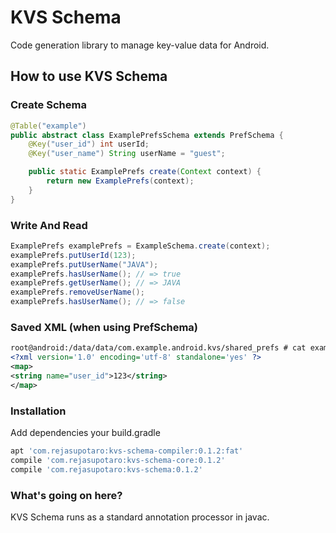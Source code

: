 KVS Schema
==========

Code generation library to manage key-value data for Android.

How to use KVS Schema
------------------


### Create Schema

```java
@Table("example")
public abstract class ExamplePrefsSchema extends PrefSchema {
    @Key("user_id") int userId;
    @Key("user_name") String userName = "guest";

    public static ExamplePrefs create(Context context) {
        return new ExamplePrefs(context);
    }
}
```

### Write And Read

```java
ExamplePrefs examplePrefs = ExampleSchema.create(context);
examplePrefs.putUserId(123);
examplePrefs.putUserName("JAVA");
examplePrefs.hasUserName(); // => true
examplePrefs.getUserName(); // => JAVA
examplePrefs.removeUserName();
examplePrefs.hasUserName(); // => false
```

### Saved XML (when using PrefSchema)

```xml
root@android:/data/data/com.example.android.kvs/shared_prefs # cat example.xml
<?xml version='1.0' encoding='utf-8' standalone='yes' ?>
<map>
<string name="user_id">123</string>
</map>
```

### Installation

Add dependencies your build.gradle

```groovy
apt 'com.rejasupotaro:kvs-schema-compiler:0.1.2:fat'
compile 'com.rejasupotaro:kvs-schema-core:0.1.2'
compile 'com.rejasupotaro:kvs-schema:0.1.2'
```

### What's going on here?

KVS Schema runs as a standard annotation processor in javac.
